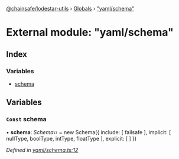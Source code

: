 [@chainsafe/lodestar-utils](../README.md) › [Globals](../globals.md) › ["yaml/schema"](_yaml_schema_.md)

# External module: "yaml/schema"

## Index

### Variables

* [schema](_yaml_schema_.md#const-schema)

## Variables

### `Const` schema

• **schema**: *Schema‹›* = new Schema({
  include: [
    failsafe
  ],
  implicit: [
    nullType,
    boolType,
    intType,
    floatType
  ],
  explicit: [
  ]
})

*Defined in [yaml/schema.ts:12](https://github.com/ChainSafe/lodestar/blob/e079784d1/packages/lodestar-utils/src/yaml/schema.ts#L12)*
